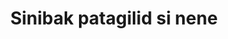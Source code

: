---
layout: post
title: Sinibak patagilid si nene
duration: '6:40'
view: 155
rate: 2
video: 'https://flashservice.xvideos.com/embedframe/27097111'
category: 
 - pinay
tags: 
 - pinay-sex
 - nagparaos
 - nene
 - mokong
 - fucked
 - jackpot
 - flawless
priority: 0.9
changefreq: daily
---